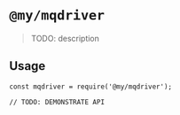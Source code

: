 # `@my/mqdriver`

> TODO: description

## Usage

```
const mqdriver = require('@my/mqdriver');

// TODO: DEMONSTRATE API
```
